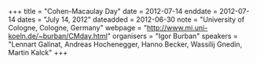 +++
title = "Cohen-Macaulay Day"
date = 2012-07-14
enddate = 2012-07-14
dates = "July 14, 2012"
dateadded = 2012-06-30
note = "University of Cologne, Cologne, Germany"
webpage = "http://www.mi.uni-koeln.de/~burban/CMday.html"
organisers = "Igor Burban"
speakers = "Lennart Galinat, Andreas Hochenegger, Hanno Becker, Wassilij Gnedin, Martin Kalck"
+++
